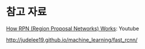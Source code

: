 




# 참고 자료 

[How RPN (Region Proposal Networks) Works](https://www.youtube.com/watch?v=X3IlbjQs190): Youtube

http://judelee19.github.io/machine_learning/fast_rcnn/